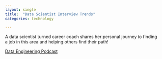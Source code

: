 ```yaml
---
layout: single
title:  "Data Scientist Interview Trends"
categories: technology

---
```

A data scientist turned career coach shares her personal journey to finding a job in this area and helping others find their path!

[Data Engineering Podcast](https://www.youtube.com/watch?v=ClToSDDzAGI)

